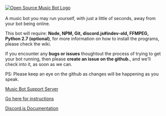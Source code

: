 [![Open Source Music Bot Logo](https://cdn.discordapp.com/attachments/211274061794377729/224402276687675393/OS-MB-Github-Transparent.svg)](https://github.com/developerCodex/musicbot)
<br />
<br />
A music bot you may run yourself, with just a little of seconds, away from your bot being online.

This bot will require: **Node, NPM, Git, discord.js#indev-old, FFMPEG, Python 2.7 (optional)**, for more information on how to install the programs, please check the wiki.

If you encounter any **bugs or issues** thoughtout the process of trying to get your bot running, then please **create an issue on the github.**, and we'll check into it, as soon as we can. 

PS: Please keep an eye on the github as changes will be happening as you speak. 

[Music Bot Support Server](https://discord.gg/CVyVgap)

[Go here for instructions](https://github.com/developerCodex/musicbot/wiki/Installation)

[Discord.js Documentation](http://discordjs.readthedocs.io/en/8.1.0/index.html)
